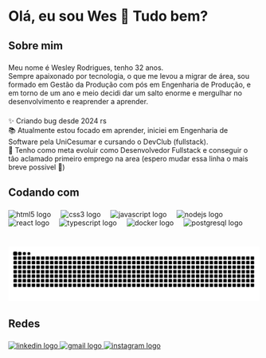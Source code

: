 <h1 align="left">Olá, eu sou Wes 👋 Tudo bem?</h1>

###

<h2 align="left">Sobre mim</h2>

###

<p align="left">Meu nome é Wesley Rodrigues, tenho 32 anos.<br>Sempre apaixonado por tecnologia, o que me levou a migrar de área, sou formado em Gestão da Produção com pós em Engenharia de Produção, e em torno de um ano e meio decidi dar um salto enorme e mergulhar no desenvolvimento e reaprender a aprender.</p>

###

<p align="left">✨ Criando bug desde 2024 rs<br>📚 Atualmente estou focado em aprender, iniciei em Engenharia de Software pela UniCesumar e cursando o DevClub (fullstack).<br>🎯 Tenho como meta evoluir como Desenvolvedor Fullstack e conseguir o tão aclamado primeiro emprego na area (espero mudar essa linha o mais breve possivel 🤣)</p>

###

<h2 align="left">Codando com</h2>

###

<div align="left">
  <img src="https://cdn.jsdelivr.net/gh/devicons/devicon/icons/html5/html5-plain.svg" height="40" alt="html5 logo"  />
  <img width="12" />
  <img src="https://cdn.jsdelivr.net/gh/devicons/devicon/icons/css3/css3-plain.svg" height="40" alt="css3 logo"  />
  <img width="12" />
  <img src="https://cdn.jsdelivr.net/gh/devicons/devicon/icons/javascript/javascript-original.svg" height="40" alt="javascript logo"  />
  <img width="12" />
  <img src="https://cdn.jsdelivr.net/gh/devicons/devicon/icons/nodejs/nodejs-plain-wordmark.svg" height="40" alt="nodejs logo"  />
  <img width="12" />
  <img src="https://cdn.jsdelivr.net/gh/devicons/devicon/icons/react/react-original.svg" height="40" alt="react logo"  />
  <img width="12" />
  <img src="https://cdn.jsdelivr.net/gh/devicons/devicon/icons/typescript/typescript-plain.svg" height="40" alt="typescript logo"  />
  <img width="12" />
  <img src="https://cdn.jsdelivr.net/gh/devicons/devicon/icons/docker/docker-original.svg" height="40" alt="docker logo"  />
  <img width="12" />
  <img src="https://cdn.jsdelivr.net/gh/devicons/devicon/icons/postgresql/postgresql-original.svg" height="40" alt="postgresql logo"  />
</div>

###

<br clear="both">

<img src="https://raw.githubusercontent.com/DevWesCode/DevWesCode/output/snake.svg" alt="Snake animation" />

###

<h2 align="left">Redes</h2>

###

<div align="left">
  <a href="https://www.linkedin.com/in/wesley-jose-rodrigues" target="_blank">
    <img src="https://raw.githubusercontent.com/maurodesouza/profile-readme-generator/master/src/assets/icons/social/linkedin/default.svg" width="52" height="40" alt="linkedin logo"  />
  </a>
  <a href="wesley.bgd@gmail.com" target="_blank">
    <img src="https://raw.githubusercontent.com/maurodesouza/profile-readme-generator/master/src/assets/icons/social/gmail/default.svg" width="52" height="40" alt="gmail logo"  />
  </a>
  <a href="https://www.instagram.com/weezrodrigues" target="_blank">
    <img src="https://raw.githubusercontent.com/maurodesouza/profile-readme-generator/master/src/assets/icons/social/instagram/default.svg" width="52" height="40" alt="instagram logo"  />
  </a>
</div>

###

